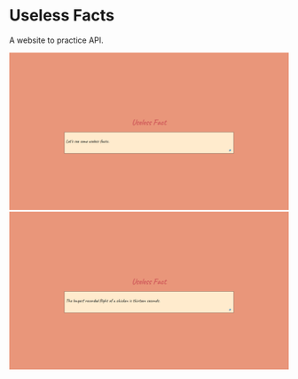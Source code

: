 # Useless Facts
A website to practice API.

<img src="https://github.com/TawanLekngam/useless_facts/blob/master/assets/uselessfact1.png" alt="img1"/>

<img src="https://github.com/TawanLekngam/useless_facts/blob/master/assets/uselessfact2.png" alt="img2"/>